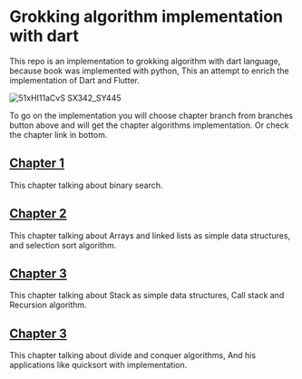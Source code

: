 # Grokking algorithm implementation with dart
This repo is an implementation to grokking algorithm with dart language, because book was implemented with python, This an attempt to enrich the implementation of Dart and Flutter.


![51xHI11aCvS _SX342_SY445_](https://github.com/AhmedIdress/grokking-algorithm-implementation-with-dart/assets/65000632/60d03048-abc3-461a-9430-6d7c9b48a2f9)


To go on the implementation you will choose chapter branch from branches button above and will get the chapter algorithms implementation.
Or check the chapter link in bottom.

## [Chapter 1](https://github.com/AhmedIdress/grokking-algorithm-implementation-with-dart/tree/chapter-1)

This chapter talking about binary search.

## [Chapter 2](https://github.com/AhmedIdress/grokking-algorithm-implementation-with-dart/tree/chapter-2)

This chapter talking about Arrays and linked lists as simple data structures, and selection sort algorithm.

## [Chapter 3](https://github.com/AhmedIdress/grokking-algorithm-implementation-with-dart/tree/chapter-3)

This chapter talking about Stack as simple data structures, Call stack and Recursion algorithm.

## [Chapter 3](https://github.com/AhmedIdress/grokking-algorithm-implementation-with-dart/tree/chapter-4)

This chapter talking about divide and conquer algorithms, And his applications like quicksort with implementation.
